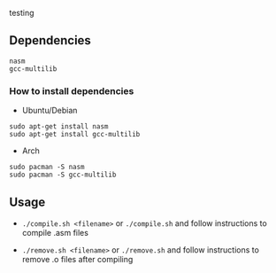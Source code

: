 testing
## Dependencies

```
nasm
gcc-multilib
```

### How to install dependencies

* Ubuntu/Debian
```
sudo apt-get install nasm 
sudo apt-get install gcc-multilib
```

* Arch

```
sudo pacman -S nasm
sudo pacman -S gcc-multilib
```

## Usage

* ```./compile.sh <filename>``` or ```./compile.sh``` and follow instructions to compile .asm files 

* ```./remove.sh <filename>``` or ```./remove.sh``` and follow instructions to remove .o files after compiling
